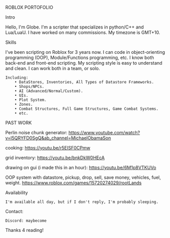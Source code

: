 ROBLOX PORTOFOLIO

Intro

Hello, I'm Globe. I'm a scripter that specializes in python/C++ and Lua/LuaU. I have worked on many commissions. 
My timezone is GMT+10.
    
Skills

I've been scripting on Roblox for 3 years now. I can code in object-orienting programming (OOP), Module/Functions programming, etc. I know both back-end and front-end scripting. My scripting style is easy to understand and clean. I can work both in a team, or solo.

    Including:
        • DataStores, Inventories, All Types of Datastore Frameworks.
        • Shops/NPCs.
        • AI (Advanced/Normal/Custom).
        • UIs.
        • Plot System.
        • Zones.
        • Combat Structures, Full Game Structures, Game Combat Systems.
        • etc.



PAST WORK 

Perlin noise chunk generator:
https://www.youtube.com/watch?v=l5QRYFD0SgQ&ab_channel=MichaelObamaSon

cooking:
https://youtu.be/r5EISF0CPmw

grid inventory:
https://youtu.be/bnkDkW0HEcA

drawing on gui (i made this in an hour):
https://youtu.be/6M1p8VTKUVo

OOP system with datastore, pickup, drop, sell, save money, vehicles, fuel, weight.
https://www.roblox.com/games/15720274029/rootLands

Availability

    I'm available all day, but if I don't reply, I'm probably sleeping.

Contact:

    Discord: maybecome

Thanks 4 reading!
